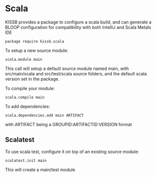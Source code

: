 # Scala

KISSB provides a package to configure a scala build, and can generate a BLOOP configuration for compatibility with both IntelliJ and Scala Metals IDE

    package require kissb.scala

To setup a new source module:

    scala.module main

This call will setup a default source module named main, with src/main/scala and src/test/scala source folders, and the default scala version set in the package.

To compile your module: 

    scala.compile main

To add dependencies:

    scala.dependencies.add main ARTIFACT 

with ARTIFACT being a GROUPID:ARTIFACTID:VERSION format


## Scalatest 

To use scala test, configure it on top of an existing source module: 

    scalatest.init main 

This will create a main/test module

